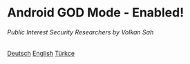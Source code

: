 # Android GOD Mode - Enabled!
###### Public Interest Security Researchers by Volkan Sah

[Deutsch](de/README.md)
[English](de/README.md)
[Türkce](de/README.md)
